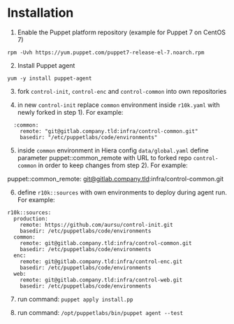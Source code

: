 # Installation

1) Enable the Puppet platform repository (example for Puppet 7 on CentOS 7)
```
rpm -Uvh https://yum.puppet.com/puppet7-release-el-7.noarch.rpm
```
2) Install Puppet agent
```
yum -y install puppet-agent
```

3) fork `control-init`, `control-enc` and `control-common` into own repositories

4) in new `control-init` replace `common` environment inside `r10k.yaml`
with newly forked in step 1). For example:

```
  :common:
    remote: "git@gitlab.company.tld:infra/control-common.git"
    basedir: "/etc/puppetlabs/code/environments"
```

5) inside `common` environment in Hiera config `data/global.yaml` define parameter
puppet::common_remote with URL to forked repo `control-common` in order to keep
changes from step 2). For example:

puppet::common_remote: git@gitlab.company.tld:infra/control-common.git

6) define `r10k::sources` with own environments to deploy during agent run. For
example:

```
r10k::sources:
  production:
    remote: https://github.com/aursu/control-init.git
    basedir: /etc/puppetlabs/code/environments
  common:
    remote: git@gitlab.company.tld:infra/control-common.git
    basedir: /etc/puppetlabs/code/environments
  enc:
    remote: git@gitlab.company.tld:infra/control-enc.git
    basedir: /etc/puppetlabs/code/environments
  web:
    remote: git@gitlab.company.tld:infra/control-web.git
    basedir: /etc/puppetlabs/code/environments
```

7) run command: `puppet apply install.pp`

8) run command: `/opt/puppetlabs/bin/puppet agent --test`